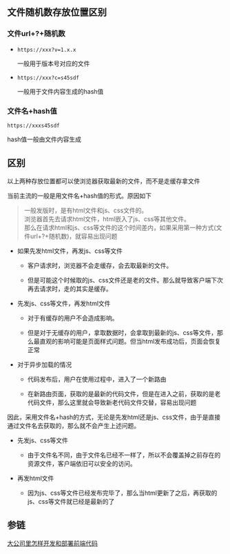 ## 文件随机数存放位置区别

### 文件url+?+随机数

- ``` https://xxx?v=1.x.x ```

  一般用于版本号对应的文件

- ``` https://xxx?c=s45sdf ```

  一般用于文件内容生成的hash值

### 文件名+hash值

``` https://xxxs45sdf ```

hash值一般由文件内容生成


## 区别

以上两种存放位置都可以使浏览器获取最新的文件，而不是走缓存拿文件

当前主流的一般是用文件名+hash值的形式。原因如下

> 一般发版时，是有html文件和js、css文件的。<br />浏览器首先去请求html文件，html嵌入了js、css等其他文件。<br />那么在请求html和js、css等文件的这个时间差内，如果采用第一种方式(文件url+?+随机数)，就容易出现问题

- 如果先发html文件，再发js、css等文件

  - 客户请求时，浏览器不会走缓存，会去取最新的文件。
  
  - 但是可能这个时候取的js、css文件还是老的文件。那么就导致客户端下次再去请求时，走的其实是缓存。

- 先发js、css等文件，再发html文件

  - 对于有缓存的用户不会造成影响。
  
  - 但是对于无缓存的用户，拿取数据时，会拿取到最新的js、css等文件，那么最直观的影响可能是页面样式问题。但当html发布成功后，页面会恢复正常


- 对于异步加载的情况

  - 代码发布后，用户在使用过程中，进入了一个新路由

  - 在新路由页面，获取的是最新的代码文件，但是在进入之前，获取的是老代码文件，那么这里就会导致新老代码文件交替，容易出现问题

因此，采用文件名+hash的方式，无论是先发html还是js、css文件，由于是直接通过文件名去获取的，那么就不会产生上述问题。

- 先发js、css等文件

  - 由于文件名不同，由于文件名已经不一样了，所以不会覆盖掉之前存在的资源文件，客户端依旧可以安全的访问。

- 再发html文件

  - 因为js、css等文件已经发布完毕了，那么当html更新了之后，再获取的js、css等文件就已经是最新的了

## 参链

[大公司里怎样开发和部署前端代码](https://github.com/fouber/blog/issues/6)